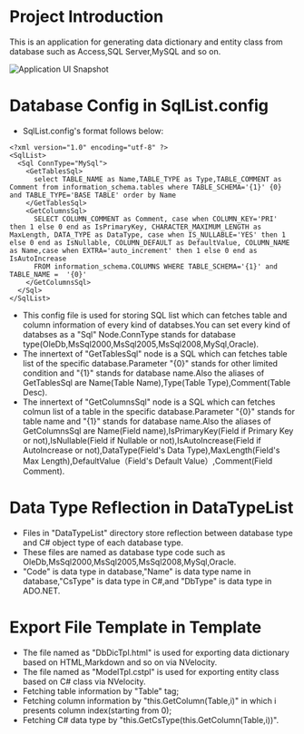 # Project Introduction
This is an application for generating data dictionary and entity class from database such as Access,SQL Server,MySQL and so on.

![Application UI Snapshot](https://images.gitee.com/uploads/images/2019/0621/163604_2ce91601_27856.png "20190621163543.png")

# Database Config in SqlList.config
* SqlList.config's format follows below:

```
<?xml version="1.0" encoding="utf-8" ?>
<SqlList>
  <Sql ConnType="MySql">
    <GetTablesSql>
      select TABLE_NAME as Name,TABLE_TYPE as Type,TABLE_COMMENT as Comment from information_schema.tables where TABLE_SCHEMA='{1}' {0} and TABLE_TYPE='BASE TABLE' order by Name
    </GetTablesSql>
    <GetColumnsSql>
      SELECT COLUMN_COMMENT as Comment, case when COLUMN_KEY='PRI' then 1 else 0 end as IsPrimaryKey, CHARACTER_MAXIMUM_LENGTH as MaxLength, DATA_TYPE as DataType, case when IS_NULLABLE='YES' then 1 else 0 end as IsNullable, COLUMN_DEFAULT as DefaultValue, COLUMN_NAME as Name,case when EXTRA='auto_increment' then 1 else 0 end as IsAutoIncrease
      FROM information_schema.COLUMNS WHERE TABLE_SCHEMA='{1}' and TABLE_NAME =  '{0}'
    </GetColumnsSql>
  </Sql>
</SqlList>
```
* This config file is used for storing SQL list which can fetches table and column information of every kind of databses.You can set every kind of databses as a "Sql" Node.ConnType stands for database type(OleDb,MsSql2000,MsSql2005,MsSql2008,MySql,Oracle).
* The innertext of "GetTablesSql" node is a SQL which can fetches table list of the specific database.Parameter "{0}" stands for other limited condition and "{1}" stands for database name.Also the aliases of GetTablesSql are Name(Table Name),Type(Table Type),Comment(Table Desc).
* The innertext of "GetColumnsSql" node is a SQL which can fetches colmun list of a table in the specific database.Parameter "{0}" stands for table name and "{1}" stands for database name.Also the aliases of GetColumnsSql are Name(Field name),IsPrimaryKey(Field if Primary Key or not),IsNullable(Field if Nullable or not),IsAutoIncrease(Field if AutoIncrease or not),DataType(Field's Data Type),MaxLength(Field's Max Length),DefaultValue（Field's Default Value）,Comment(Field Comment).

# Data Type Reflection in DataTypeList

* Files in "DataTypeList" directory store reflection between database type and C# object type of each database type.
* These files are named as database type code such as OleDb,MsSql2000,MsSql2005,MsSql2008,MySql,Oracle.
* "Code" is data type in database,"Name" is data type name in database,"CsType" is data type in C#,and "DbType" is data type in ADO.NET.
# Export File Template in Template
* The file named as "DbDicTpl.html" is used for exporting data dictionary based on HTML,Markdown and so on via NVelocity.
* The file named as "ModelTpl.cstpl" is used for exporting entity class based on C# class via NVelocity.
* Fetching table information by "Table" tag;
* Fetching column information by "this.GetColumn(Table,i)" in which i presents column index(starting from 0);
* Fetching C# data type by "this.GetCsType(this.GetColumn(Table,i))".
